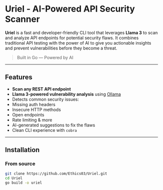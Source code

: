 # Uriel - AI-Powered API Security Scanner

**Uriel** is a fast and developer-friendly CLI tool that leverages **Llama 3** to scan and analyze API endpoints for potential security flaws. It combines traditional API testing with the power of AI to give you actionable insights and prevent vulnerabilities before they become a threat.

>  Built in Go — Powered by AI

---

## Features

-  **Scan any REST API endpoint**
-  **Llama 3-powered vulnerability analysis** using [Ollama](https://ollama.com/)
-  Detects common security issues: 
  - Missing auth headers
  - Insecure HTTP methods
  - Open endpoints
  - Rate limiting & more
- AI-generated suggestions to fix the flaws
- Clean CLI experience with `cobra`

---

##  Installation

### From source

```bash
git clone https://github.com/Ethics03/Uriel.git
cd Uriel
go build -o uriel